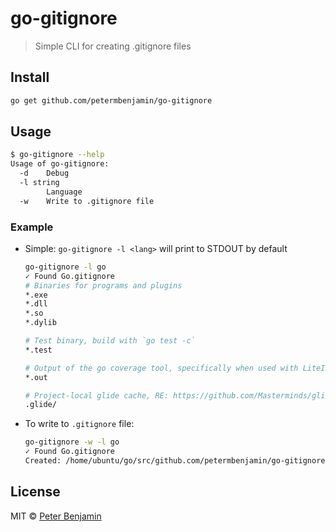 # go-gitignore
> Simple CLI for creating .gitignore files

## Install

```sh
go get github.com/petermbenjamin/go-gitignore
```

## Usage

```sh
$ go-gitignore --help
Usage of go-gitignore:
  -d    Debug
  -l string
        Language
  -w    Write to .gitignore file
```

### Example

- Simple: `go-gitignore -l <lang>` will print to STDOUT by default
    ```sh
    go-gitignore -l go
    ✓ Found Go.gitignore
    # Binaries for programs and plugins
    *.exe
    *.dll
    *.so
    *.dylib

    # Test binary, build with `go test -c`
    *.test

    # Output of the go coverage tool, specifically when used with LiteIDE
    *.out

    # Project-local glide cache, RE: https://github.com/Masterminds/glide/issues/736
    .glide/
    ```

- To write to `.gitignore` file:
    ```sh
    go-gitignore -w -l go
    ✓ Found Go.gitignore
    Created: /home/ubuntu/go/src/github.com/petermbenjamin/go-gitignore/.gitignore
    ```

## License
MIT &copy; [Peter Benjamin](https://petermbenjamin.github.io/)
